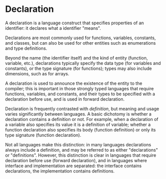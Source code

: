 # Declaration

A declaration is a language construct that specifies properties of an identifier: it declares what a identifier "means".

Declarations are most commonly used for functions, variables, constants, and classes, but can also be used for other entities such as enumerations and type definitions.

Beyond the name (the identifier itself) and the kind of entity (function, variable, etc.), declarations typically specify the data type (for variables and constants), or the type signature (for functions); types may also include dimensions, such as for arrays. 

A declaration is used to announce the existence of the entity to the compiler; this is important in those strongly typed languages that require functions, variables, and constants, and their types to be specified with a declaration before use, and is used in forward declaration.

Declaration is frequently contrasted with _definition_, but meaning and usage varies significantly between languages. A basic dichotomy is whether a declaration contains a definition or not. For example, when a declaration of a variable also specifies its value it is a definition of variable; whether a function declaration also specifies its body (function definition) or only its type signature (function declaration).

Not all languages make this distinction: in many languages declarations always include a definition, and may be referred to as either "declarations" or "definitions". However, this distinction is clear in languages that require declaration before use (forward declaration), and in languages where interface and implementation are separated: the interface contains declarations, the implementation contains definitions.

